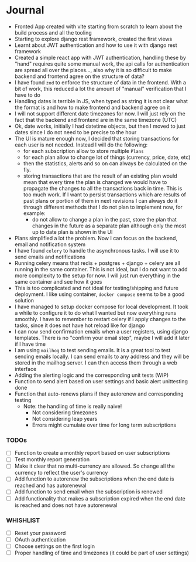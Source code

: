 # Journal

- Fronted App created with vite starting from scratch to learn about the build
  process and all the tooling
- Starting to explore django rest framework, created the first views
- Learnt about JWT authentication and how to use it with django rest framework
- Created a simple react app with JWT authentication, handling these by "hand"
  requires quite some manual work, the api calls for authentication are spread
  all over the places..., also why it is so difficult to make backend and
  frontend agree on the structure of data?
- I have found `zod` to enforce the structure of data in the frontend. With a
  bit of work, this reduced a lot the amount of "manual" verification that I
  have to do
- Handling dates is terrible in JS, when typed as string it is not clear what
  the format is and how to make frontend and backend agree on it
- I will not support different date timezones for now. I will just rely on the
  fact that the backend and frontend are in the same timezone (UTC)
- Ok, date works, initially I had datetime objects, but then I moved to just
  dates since I do not need to be precise to the hour
- The UI is mature enough now, I decided that storing transactions for each user
  is not needed. Instead I will do the following:
  - for each subscription allow to store multiple `Plans`
  - for each plan allow to change lot of things (currency, price, date, etc)
  - then the statistics, alerts and so on can always be calculated on the fly.
  - storing transactions that are the result of an existing plan would mean that
    every time the plan is changed we would have to propagate the changes to all
    the transactions back in time. This is too much work. If I want to persist
    transactions which are results of past plans or portion of them in next
    revisions I can always do it through different methods that I do not plan to
    implement now, for example:
    - do not allow to change a plan in the past, store the plan that changes in
      the future as a separate plan although only the most up to date plan is
      shown in the UI
- Plans simplified a lot the problem. Now I can focus on the backend, email and
  notification system
- I have found `celery` to handle the asynchronous tasks. I will use it to send
  emails and notifications
- Running celery means that redis + postgres + django + celery are all running
  in the same container. This is not ideal, but I do not want to add more
  complexity to the setup for now. I will just run everything in the same
  container and see how it goes
- This is too complicated and not ideal for testing/shipping and future
  deployment. I like using container, `docker compose` seems to be a good
  solution
- I have managed to setup docker compose for local development. It took a while
  to configure it to do what I wanted but now everything runs smoothly. I have
  to remember to restart celery if I apply changes to the tasks, since it does
  not have hot reload like for django
- I can now send confirmation emails when a user registers, using django
  templates. There is no "confirm your email step", maybe I will add it later if
  I have time
- I am using `mailhog` to test sending emails. It is a great tool to test
  sending emails locally. I can send emails to any address and they will be
  stored in the mailhog server. I can then access them through a web interface
- Adding the alerting logic and the corresponding unit tests (WIP)
- Function to send alert based on user settings and basic alert unittesting done
- Function that auto-renews plans if they autorenew and corresponding testing
  - Note: the handling of time is really naive!
    - Not considering timezones
    - Not considering leap years
    - Errors might cumulate over time for long term subscriptions

### TODOs

- [ ] Function to create a monthly report based on user subscriptions
- [ ] Test monthly report generation
- [ ] Make it clear that no multi-currency are allowed. So change all the
      currency to reflect the user's currency
- [ ] Add function to autorenew the subscriptions when the end date is reached
      and has autorenewal
- [ ] Add function to send email when the subscription is renewed
- [ ] Add functionality that makes a subscription expired when the end date is
      reached and does not have autorenewal

### WHISHLIST

- [ ] Reset your password
- [ ] OAuth authentication
- [ ] Choose settings on the first login
- [ ] Proper handling of time and timezones (it could be part of user settings)
